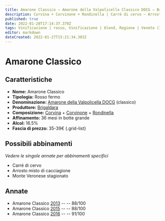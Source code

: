 ```yaml
---
title: Amarone Classico – Amarone della Valpolicella Classico DOCG – Brigaldara – Veneto (IT) – 35-39€ – 3★-5★
description: Corvina + Corvinone + Rondinella | Carré di cervo – Arrosto misto di cacciagione – Monte veronese stagionato
published: true
date: 2022-01-28T17:14:37.370Z
tags: Vinificazione | rosso, Vinificazione | blend, Regione | Veneto (IT), Vinificazione | fermo, Prezzi | 35-39€, Vitigni | Corvina, Vitigni | Rondinella, Vitigni | Corvinone, Alimento | cervo, Alimento | Formaggi - Monte Veronese stagionato
editor: markdown
dateCreated: 2022-01-27T15:21:34.303Z
---
```


# Amarone Classico

## Caratteristiche
- **Nome:** <span class="nome">Amarone Classico</span>
- **Tipologia:** Rosso fermo
- **Denominazione:** <span class="denominazione">[Amarone della Valpolicella DOCG](/denominazioni/Italia/Veneto/DOCG/Amarone-della-Valpolicella)</span> (classico)
- **Produttore:** <span class="cantina">[Brigaldara](/produttori/Italia/Veneto/Brigaldara)</span> 
- **Composizione:** [Corvina](/vitigni/Italia/corvina) + [Corvinone](/vitigni/Italia/corvinone) + [Rondinella](/vitigni/Italia/rondinella)
- **Affinamento:** 36 mesi in botte grande
- **Alcol:** 16.5%
- **Fascia di prezzo:** 35-39€
{.grid-list}

## Possibili abbinamenti
*Vedere le singole annate per abbinamenti specifici*

- Carré di cervo
- Arrosto misto di cacciagione
- Monte Veronese stagionato

## Annate
- Amarone Classico [2013](vini/Italia/Veneto/Brigaldara/Amarone-Classico/2013) -- <span class="star-3"></span> -- 88/100
- Amarone Classico [2015](vini/Italia/Veneto/Brigaldara/Amarone-Classico/2015) -- <span class="star-3"></span> -- 88/100
- Amarone Classico [2016](vini/Italia/Veneto/Brigaldara/Amarone-Classico/2016) -- <span class="star-5"></span> -- 91/100
